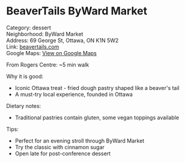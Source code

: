 # BeaverTails ByWard Market

Category: dessert  
Neighborhood: ByWard Market  
Address: 69 George St, Ottawa, ON K1N 5W2  
Link: [beavertails.com](https://beavertails.com)  
Google Maps: [View on Google Maps](https://maps.google.com/maps?q=69+George+St,+Ottawa,+ON+K1N+5W2)

From Rogers Centre: ~5 min walk

Why it is good:  
- Iconic Ottawa treat - fried dough pastry shaped like a beaver's tail  
- A must-try local experience, founded in Ottawa  

Dietary notes:  
- Traditional pastries contain gluten, some vegan toppings available  

Tips:  
- Perfect for an evening stroll through ByWard Market  
- Try the classic with cinnamon sugar  
- Open late for post-conference dessert